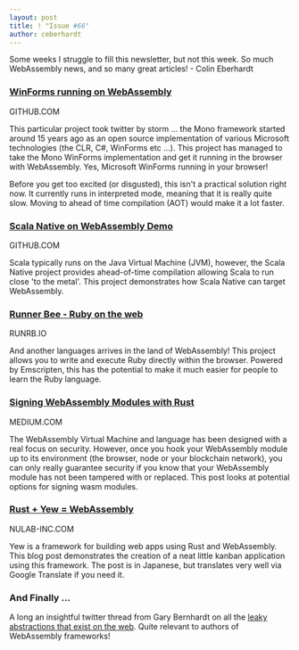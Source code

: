 ```yaml
---
layout: post
title: ! "Issue #66"
author: ceberhardt
---
```


Some weeks I struggle to fill this newsletter, but not this week. So much WebAssembly news, and so many great articles! - Colin Eberhardt

### [WinForms running on WebAssembly](https://github.com/roozbehid/WasmWinforms)

GITHUB.COM

This particular project took twitter by storm ... the Mono framework started around 15 years ago as an open source implementation of various Microsoft technologies (the CLR, C#, WinForms etc ...). This project has managed to take the Mono WinForms implementation and get it running in the browser with WebAssembly. Yes, Microsoft WinForms running in your browser!

Before you get too excited (or disgusted), this isn't a practical solution right now. It currently runs in interpreted mode, meaning that it is really quite slow. Moving to ahead of time compilation (AOT) would make it a lot faster.

### [Scala Native on WebAssembly Demo](https://github.com/shadaj/scala-native-wasm)

GITHUB.COM

Scala typically runs on the Java Virtual Machine (JVM), however, the Scala Native project provides ahead-of-time compilation allowing Scala to run close 'to the metal'. This project demonstrates how Scala Native can target WebAssembly.

### [Runner Bee - Ruby on the web](https://runrb.io/)

RUNRB.IO

And another languages arrives in the land of WebAssembly! This project allows you to write and execute Ruby directly within the browser. Powered by Emscripten, this has the potential to make it much easier for people to learn the Ruby language.

### [Signing WebAssembly Modules with Rust](https://medium.com/@KevinHoffman/signing-webassembly-modules-with-rust-dd45fbb6987a?WT.mc_id=link-twitter-jeliknes)

MEDIUM.COM

The WebAssembly Virtual Machine and language has been designed with a real focus on security. However, once you hook your WebAssembly module up to its environment (the browser, node or your blockchain network), you can only really guarantee security if you know that your WebAssembly module has not been tampered with or replaced. This post looks at potential options for signing wasm modules.

### [Rust + Yew = WebAssembly](https://nulab-inc.com/ja/blog/nulab/rust-yew-webassembly-kanban-app/)

NULAB-INC.COM

Yew is a framework for building web apps using Rust and WebAssembly. This blog post demonstrates the creation of a neat little kanban application using this framework. The post is in Japanese, but translates very well via Google Translate if you need it.

### And Finally ...

A long an insightful twitter thread from Gary Bernhardt on all the [leaky abstractions that exist on the web](https://twitter.com/garybernhardt/status/1088523317089169408). Quite relevant to authors of WebAssembly frameworks!